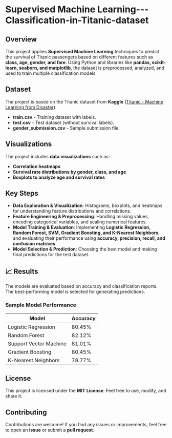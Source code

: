 # Supervised Machine Learning---Classification-in-Titanic-dataset 

## Overview  
This project applies **Supervised Machine Learning** techniques to predict the survival of Titanic passengers based on different features such as **class, age, gender, and fare**. Using Python and libraries like **pandas, scikit-learn, seaborn, and matplotlib**, the dataset is preprocessed, analyzed, and used to train multiple classification models.  

## Dataset  
The project is based on the Titanic dataset from **Kaggle** ([Titanic - Machine Learning from Disaster](https://www.kaggle.com/competitions/titanic/data)).  
- **train.csv** - Training dataset with labels.  
- **test.csv** - Test dataset (without survival labels).  
- **gender_submission.csv** - Sample submission file.  

## Visualizations  
The project includes **data visualizations** such as:  
- **Correlation heatmaps**  
- **Survival rate distributions by gender, class, and age**  
- **Boxplots to analyze age and survival rates**
  
## Key Steps  
- **Data Exploration & Visualization**: Histograms, boxplots, and heatmaps for understanding feature distributions and correlations.  
- **Feature Engineering & Preprocessing**: Handling missing values, encoding categorical variables, and scaling numerical features.  
- **Model Training & Evaluation**: Implementing **Logistic Regression, Random Forest, SVM, Gradient Boosting, and K-Nearest Neighbors**, and evaluating their performance using **accuracy, precision, recall, and confusion matrices**.  
- **Model Selection & Prediction**: Choosing the best model and making final predictions for the test dataset.  

## 📈 Results  
The models are evaluated based on accuracy and classification reports. The best-performing model is selected for generating predictions.  

### Sample Model Performance  
| Model                  | Accuracy |  
|------------------------|----------|  
| Logistic Regression    | 80.45%   |  
| Random Forest         | 82.12%   |  
| Support Vector Machine | 81.01%   |  
| Gradient Boosting     | 80.45%   |  
| K-Nearest Neighbors   | 78.77%   |  

## License  
This project is licensed under the **MIT License**. Feel free to use, modify, and share it.  

## Contributing  
Contributions are welcome! If you find any issues or improvements, feel free to open an **issue** or submit a **pull request**.  

